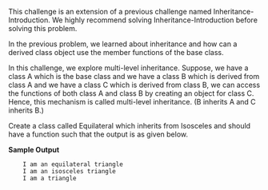 This challenge is an extension of a previous challenge named Inheritance-Introduction. We highly recommend solving Inheritance-Introduction before solving this problem.

In the previous problem, we learned about inheritance and how can a derived class object use the member functions of the base class.

In this challenge, we explore multi-level inheritance. Suppose, we have a class A which is the base class and we have a class B which is derived from class A and we have a class C which is derived from class B, we can access the functions of both class A and class B by creating an object for class C. Hence, this mechanism is called multi-level inheritance. (B inherits A and C inherits B.)

Create a class called Equilateral which inherits from Isosceles and should have a function such that the output is as given below.

**Sample Output**

```
    I am an equilateral triangle
    I am an isosceles triangle
    I am a triangle
```
